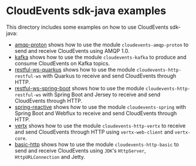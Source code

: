 # CloudEvents sdk-java examples

This directory includes some examples on how to use CloudEvents sdk-java:

-   [amqp-proton](amqp-proton) shows how to use the module
    `cloudevents-amqp-proton` to send and receive CloudEvents using AMQP 1.0.
-   [kafka](kafka) shows how to use the module `cloudevents-kafka` to produce
    and consume CloudEvents on Kafka topics.
-   [restful-ws-quarkus](restful-ws-quarkus) shows how to use the module
    `cloudevents-http-restful-ws` with Quarkus to receive and send CloudEvents
    through HTTP.
-   [restful-ws-spring-boot](restful-ws-spring-boot) shows how to use the module
    `cloudevents-http-restful-ws` with Spring Boot and Jersey to receive and
    send CloudEvents through HTTP.
-   [spring-reactive](spring-reactive) shows how to use the module
    `cloudevents-spring` with Spring Boot and Webflux to receive and
    send CloudEvents through HTTP.
-   [vertx](vertx) shows how to use the module `cloudevents-http-vertx` to
    receive and send CloudEvents through HTTP using `vertx-web-client` and
    `vertx-core`.
-   [basic-http](basic-http) shows how to use the module
    `cloudevents-http-basic` to send and receive CloudEvents using `JDK`'s
    `HttpServer`, `HttpURLConnection` and Jetty.

